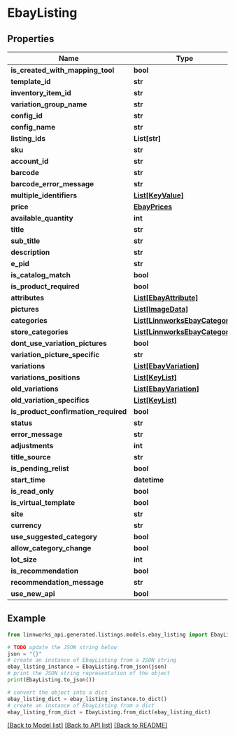 # EbayListing


## Properties

Name | Type | Description | Notes
------------ | ------------- | ------------- | -------------
**is_created_with_mapping_tool** | **bool** |  | [optional] 
**template_id** | **str** |  | [optional] 
**inventory_item_id** | **str** |  | [optional] 
**variation_group_name** | **str** |  | [optional] 
**config_id** | **str** |  | [optional] 
**config_name** | **str** |  | [optional] 
**listing_ids** | **List[str]** |  | [optional] 
**sku** | **str** |  | [optional] 
**account_id** | **str** |  | [optional] 
**barcode** | **str** |  | [optional] 
**barcode_error_message** | **str** |  | [optional] 
**multiple_identifiers** | [**List[KeyValue]**](KeyValue.md) |  | [optional] 
**price** | [**EbayPrices**](EbayPrices.md) |  | [optional] 
**available_quantity** | **int** |  | [optional] 
**title** | **str** |  | [optional] 
**sub_title** | **str** |  | [optional] 
**description** | **str** |  | [optional] 
**e_pid** | **str** |  | [optional] 
**is_catalog_match** | **bool** |  | [optional] 
**is_product_required** | **bool** |  | [optional] 
**attributes** | [**List[EbayAttribute]**](EbayAttribute.md) |  | [optional] 
**pictures** | [**List[ImageData]**](ImageData.md) |  | [optional] 
**categories** | [**List[LinnworksEbayCategory]**](LinnworksEbayCategory.md) |  | [optional] 
**store_categories** | [**List[LinnworksEbayCategory]**](LinnworksEbayCategory.md) |  | [optional] 
**dont_use_variation_pictures** | **bool** |  | [optional] 
**variation_picture_specific** | **str** |  | [optional] 
**variations** | [**List[EbayVariation]**](EbayVariation.md) |  | [optional] 
**variations_positions** | [**List[KeyList]**](KeyList.md) |  | [optional] 
**old_variations** | [**List[EbayVariation]**](EbayVariation.md) |  | [optional] 
**old_variation_specifics** | [**List[KeyList]**](KeyList.md) |  | [optional] 
**is_product_confirmation_required** | **bool** |  | [optional] 
**status** | **str** |  | [optional] 
**error_message** | **str** |  | [optional] 
**adjustments** | **int** |  | [optional] 
**title_source** | **str** |  | [optional] 
**is_pending_relist** | **bool** |  | [optional] 
**start_time** | **datetime** |  | [optional] 
**is_read_only** | **bool** |  | [optional] 
**is_virtual_template** | **bool** |  | [optional] 
**site** | **str** |  | [optional] 
**currency** | **str** |  | [optional] 
**use_suggested_category** | **bool** |  | [optional] 
**allow_category_change** | **bool** |  | [optional] 
**lot_size** | **int** |  | [optional] 
**is_recommendation** | **bool** |  | [optional] 
**recommendation_message** | **str** |  | [optional] 
**use_new_api** | **bool** |  | [optional] 

## Example

```python
from linnworks_api.generated.listings.models.ebay_listing import EbayListing

# TODO update the JSON string below
json = "{}"
# create an instance of EbayListing from a JSON string
ebay_listing_instance = EbayListing.from_json(json)
# print the JSON string representation of the object
print(EbayListing.to_json())

# convert the object into a dict
ebay_listing_dict = ebay_listing_instance.to_dict()
# create an instance of EbayListing from a dict
ebay_listing_from_dict = EbayListing.from_dict(ebay_listing_dict)
```
[[Back to Model list]](../README.md#documentation-for-models) [[Back to API list]](../README.md#documentation-for-api-endpoints) [[Back to README]](../README.md)



